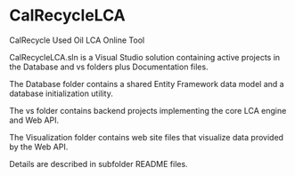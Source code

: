 CalRecycleLCA
=============

CalRecycle Used Oil LCA Online Tool

CalRecycleLCA.sln is a Visual Studio solution containing active projects in the Database and vs folders plus Documentation files.

The Database folder contains a shared Entity Framework data model and a database initialization utility.

The vs folder contains backend projects implementing the core LCA engine and Web API.

The Visualization folder contains web site files that visualize data provided by the Web API.

Details are described in subfolder README files.

